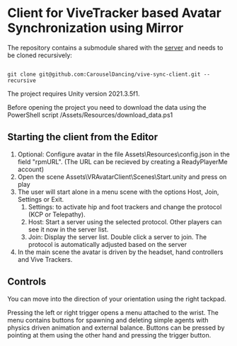 # Client for ViveTracker based Avatar Synchronization using Mirror

The repository contains a submodule shared with the [server](https://github.com/CarouselDancing/vive-sync-server) and needs to be cloned recursively:

```

git clone git@github.com:CarouselDancing/vive-sync-client.git --recursive

```

The project requires Unity version 2021.3.5f1.

Before opening the project you need to download the data using the PowerShell script /Assets/Resources/download_data.ps1


## Starting the client from the Editor

1. Optional: Configure avatar in the file Assets\Resources\config.json in the field  "rpmURL". (The URL can be recieved by creating a ReadyPlayerMe account)
2. Open the scene Assets\VRAvatarClient\Scenes\Start.unity and press on play
3. The user will start alone in a menu scene with the options Host, Join, Settings or Exit.
   1. Settings: to activate hip and foot trackers and change the protocol (KCP or Telepathy).
   2. Host: Start a server using the selected protocol. Other players can see it now in the server list.
   3. Join: Display the server list. Double click a server to join. The protocol is automatically adjusted based on the server
4. In the main scene the avatar is driven by the headset, hand controllers and Vive Trackers.

## Controls

You can move into the direction of your orientation using the right tackpad.

Pressing the left or right trigger opens a menu attached to the wrist. The menu contains buttons for spawning and deleting simple agents with physics driven animation and external balance. Buttons can be pressed by pointing at them using the other hand and pressing the trigger button. 




